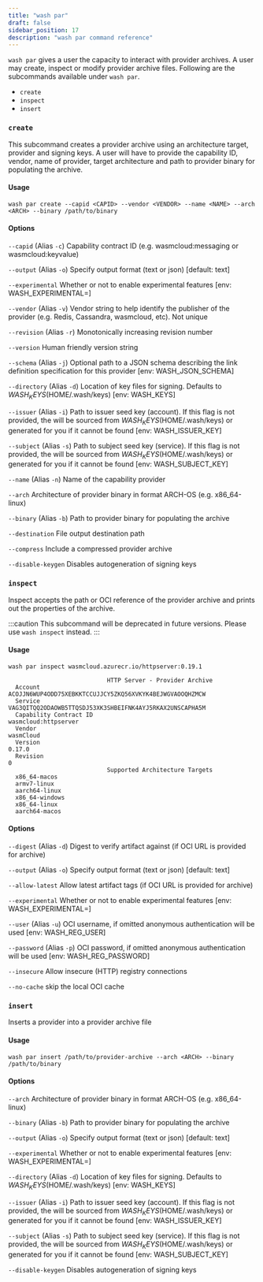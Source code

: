 ```yaml
---
title: "wash par"
draft: false
sidebar_position: 17
description: "wash par command reference"
---
```


`wash par` gives a user the capacity to interact with provider archives. A user may create, inspect or modify provider archive files. Following are the subcommands available under `wash par`.

- `create`
- `inspect`
- `insert`

### `create`

This subcommand creates a provider archive using an architecture target, provider and signing keys. A user will have to provide the capability ID, vendor, name of provider, target architecture and path to provider binary for populating the archive.

#### Usage

```
wash par create --capid <CAPID> --vendor <VENDOR> --name <NAME> --arch <ARCH> --binary /path/to/binary
```

#### Options

`--capid` (Alias `-c`) Capability contract ID (e.g. wasmcloud:messaging or wasmcloud:keyvalue)

`--output` (Alias `-o`) Specify output format (text or json) [default: text]

`--experimental` Whether or not to enable experimental features [env: WASH_EXPERIMENTAL=]

`--vendor` (Alias `-v`) Vendor string to help identify the publisher of the provider (e.g. Redis, Cassandra, wasmcloud, etc). Not unique

`--revision` (Alias `-r`) Monotonically increasing revision number

`--version` Human friendly version string

`--schema` (Alias `-j`) Optional path to a JSON schema describing the link definition specification for this provider [env: WASH_JSON_SCHEMA]

`--directory` (Alias `-d`) Location of key files for signing. Defaults to $WASH_KEYS ($HOME/.wash/keys) [env: WASH_KEYS]

`--issuer` (Alias `-i`) Path to issuer seed key (account). If this flag is not provided, the will be sourced from $WASH_KEYS ($HOME/.wash/keys) or generated for you if it cannot be found [env: WASH_ISSUER_KEY]

`--subject` (Alias `-s`) Path to subject seed key (service). If this flag is not provided, the will be sourced from $WASH_KEYS ($HOME/.wash/keys) or generated for you if it cannot be found [env: WASH_SUBJECT_KEY]

`--name` (Alias `-n`) Name of the capability provider

`--arch` Architecture of provider binary in format ARCH-OS (e.g. x86_64-linux)

`--binary` (Alias `-b`) Path to provider binary for populating the archive

`--destination` File output destination path

`--compress` Include a compressed provider archive

`--disable-keygen` Disables autogeneration of signing keys

### `inspect`

Inspect accepts the path or OCI reference of the provider archive and prints out the properties of the archive.

:::caution
This subcommand will be deprecated in future versions. Please use `wash inspect` instead.
:::

#### Usage

```
wash par inspect wasmcloud.azurecr.io/httpserver:0.19.1

                            HTTP Server - Provider Archive
  Account                   ACOJJN6WUP4ODD75XEBKKTCCUJJCY5ZKQ56XVKYK4BEJWGVAOOQHZMCW
  Service                   VAG3QITQQ2ODAOWB5TTQSDJ53XK3SHBEIFNK4AYJ5RKAX2UNSCAPHA5M
  Capability Contract ID                                        wasmcloud:httpserver
  Vendor                                                                   wasmCloud
  Version                                                                     0.17.0
  Revision                                                                         0
                            Supported Architecture Targets
  x86_64-macos
  armv7-linux
  aarch64-linux
  x86_64-windows
  x86_64-linux
  aarch64-macos

```

#### Options

`--digest` (Alias `-d`) Digest to verify artifact against (if OCI URL is provided for archive)

`--output` (Alias `-o`) Specify output format (text or json) [default: text]

`--allow-latest` Allow latest artifact tags (if OCI URL is provided for archive)

`--experimental` Whether or not to enable experimental features [env: WASH_EXPERIMENTAL=]

`--user` (Alias `-u`) OCI username, if omitted anonymous authentication will be used [env: WASH_REG_USER]

`--password` (Alias `-p`) OCI password, if omitted anonymous authentication will be used [env: WASH_REG_PASSWORD]

`--insecure` Allow insecure (HTTP) registry connections

`--no-cache` skip the local OCI cache

### `insert`

Inserts a provider into a provider archive file

#### Usage

```
wash par insert /path/to/provider-archive --arch <ARCH> --binary /path/to/binary
```

#### Options

`--arch` Architecture of provider binary in format ARCH-OS (e.g. x86_64-linux)

`--binary` (Alias `-b`) Path to provider binary for populating the archive

`--output` (Alias `-o`) Specify output format (text or json) [default: text]

`--experimental` Whether or not to enable experimental features [env: WASH_EXPERIMENTAL=]

`--directory` (Alias `-d`) Location of key files for signing. Defaults to $WASH_KEYS ($HOME/.wash/keys) [env: WASH_KEYS]

`--issuer` (Alias `-i`) Path to issuer seed key (account). If this flag is not provided, the will be sourced from $WASH_KEYS ($HOME/.wash/keys) or generated for you if it cannot be found [env: WASH_ISSUER_KEY]

`--subject` (Alias `-s`) Path to subject seed key (service). If this flag is not provided, the will be sourced from $WASH_KEYS ($HOME/.wash/keys) or generated for you if it cannot be found [env: WASH_SUBJECT_KEY]

`--disable-keygen` Disables autogeneration of signing keys
